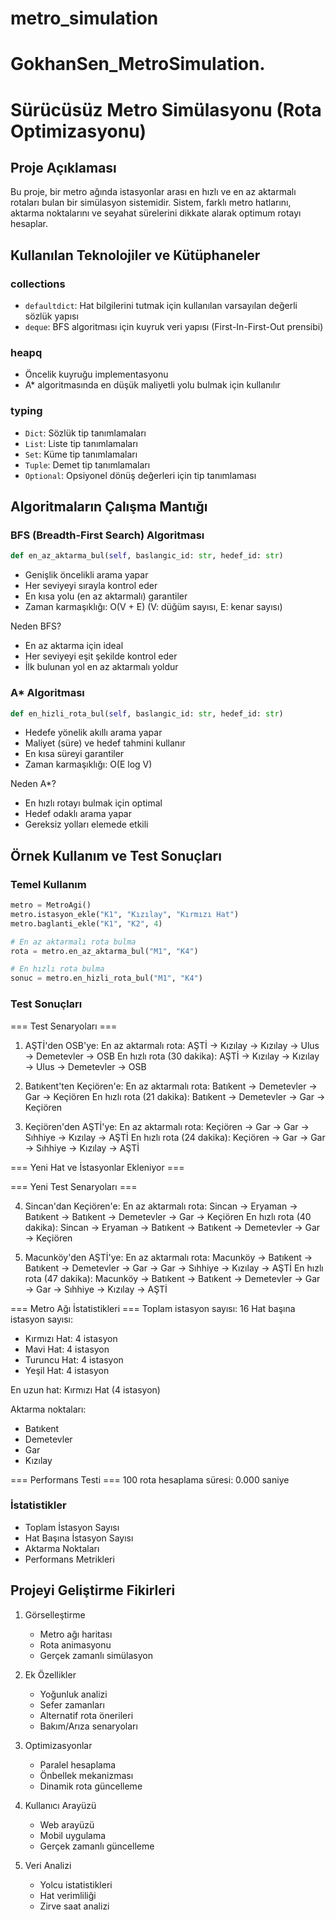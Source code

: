# metro_simulation




# GokhanSen_MetroSimulation.

# Sürücüsüz Metro Simülasyonu (Rota Optimizasyonu)

## Proje Açıklaması
Bu proje, bir metro ağında istasyonlar arası en hızlı ve en az aktarmalı rotaları bulan bir simülasyon sistemidir. Sistem, farklı metro hatlarını, aktarma noktalarını ve seyahat sürelerini dikkate alarak optimum rotayı hesaplar.

## Kullanılan Teknolojiler ve Kütüphaneler

### collections
- `defaultdict`: Hat bilgilerini tutmak için kullanılan varsayılan değerli sözlük yapısı
- `deque`: BFS algoritması için kuyruk veri yapısı (First-In-First-Out prensibi)

### heapq
- Öncelik kuyruğu implementasyonu
- A* algoritmasında en düşük maliyetli yolu bulmak için kullanılır

### typing
- `Dict`: Sözlük tip tanımlamaları
- `List`: Liste tip tanımlamaları
- `Set`: Küme tip tanımlamaları
- `Tuple`: Demet tip tanımlamaları
- `Optional`: Opsiyonel dönüş değerleri için tip tanımlaması

## Algoritmaların Çalışma Mantığı

### BFS (Breadth-First Search) Algoritması
```python
def en_az_aktarma_bul(self, baslangic_id: str, hedef_id: str)
```
- Genişlik öncelikli arama yapar
- Her seviyeyi sırayla kontrol eder
- En kısa yolu (en az aktarmalı) garantiler
- Zaman karmaşıklığı: O(V + E) (V: düğüm sayısı, E: kenar sayısı)

Neden BFS?
- En az aktarma için ideal
- Her seviyeyi eşit şekilde kontrol eder
- İlk bulunan yol en az aktarmalı yoldur

### A* Algoritması
```python
def en_hizli_rota_bul(self, baslangic_id: str, hedef_id: str)
```
- Hedefe yönelik akıllı arama yapar
- Maliyet (süre) ve hedef tahmini kullanır
- En kısa süreyi garantiler
- Zaman karmaşıklığı: O(E log V)

Neden A*?
- En hızlı rotayı bulmak için optimal
- Hedef odaklı arama yapar
- Gereksiz yolları elemede etkili

## Örnek Kullanım ve Test Sonuçları

### Temel Kullanım
```python
metro = MetroAgi()
metro.istasyon_ekle("K1", "Kızılay", "Kırmızı Hat")
metro.baglanti_ekle("K1", "K2", 4)

# En az aktarmalı rota bulma
rota = metro.en_az_aktarma_bul("M1", "K4")

# En hızlı rota bulma
sonuc = metro.en_hizli_rota_bul("M1", "K4")
```

### Test Sonuçları
=== Test Senaryoları ===

1. AŞTİ'den OSB'ye:
En az aktarmalı rota: AŞTİ -> Kızılay -> Kızılay -> Ulus -> Demetevler -> OSB
En hızlı rota (30 dakika): AŞTİ -> Kızılay -> Kızılay -> Ulus -> Demetevler -> OSB

2. Batıkent'ten Keçiören'e:
En az aktarmalı rota: Batıkent -> Demetevler -> Gar -> Keçiören
En hızlı rota (21 dakika): Batıkent -> Demetevler -> Gar -> Keçiören

3. Keçiören'den AŞTİ'ye:
En az aktarmalı rota: Keçiören -> Gar -> Gar -> Sıhhiye -> Kızılay -> AŞTİ
En hızlı rota (24 dakika): Keçiören -> Gar -> Gar -> Sıhhiye -> Kızılay -> AŞTİ

=== Yeni Hat ve İstasyonlar Ekleniyor ===

=== Yeni Test Senaryoları ===

4. Sincan'dan Keçiören'e:
En az aktarmalı rota: Sincan -> Eryaman -> Batıkent -> Batıkent -> Demetevler -> Gar -> Keçiören
En hızlı rota (40 dakika): Sincan -> Eryaman -> Batıkent -> Batıkent -> Demetevler -> Gar -> Keçiören

5. Macunköy'den AŞTİ'ye:
En az aktarmalı rota: Macunköy -> Batıkent -> Batıkent -> Demetevler -> Gar -> Gar -> Sıhhiye -> Kızılay -> AŞTİ
En hızlı rota (47 dakika): Macunköy -> Batıkent -> Batıkent -> Demetevler -> Gar -> Gar -> Sıhhiye -> Kızılay -> AŞTİ

=== Metro Ağı İstatistikleri ===
Toplam istasyon sayısı: 16
Hat başına istasyon sayısı:
- Kırmızı Hat: 4 istasyon
- Mavi Hat: 4 istasyon
- Turuncu Hat: 4 istasyon
- Yeşil Hat: 4 istasyon

En uzun hat: Kırmızı Hat (4 istasyon)

Aktarma noktaları:
- Batıkent
- Demetevler
- Gar
- Kızılay

=== Performans Testi ===
100 rota hesaplama süresi: 0.000 saniye
### İstatistikler
- Toplam İstasyon Sayısı
- Hat Başına İstasyon Sayısı
- Aktarma Noktaları
- Performans Metrikleri

## Projeyi Geliştirme Fikirleri

1. Görselleştirme
   - Metro ağı haritası
   - Rota animasyonu
   - Gerçek zamanlı simülasyon

2. Ek Özellikler
   - Yoğunluk analizi
   - Sefer zamanları
   - Alternatif rota önerileri
   - Bakım/Arıza senaryoları

3. Optimizasyonlar
   - Paralel hesaplama
   - Önbellek mekanizması
   - Dinamik rota güncelleme

4. Kullanıcı Arayüzü
   - Web arayüzü
   - Mobil uygulama
   - Gerçek zamanlı güncelleme

5. Veri Analizi
   - Yolcu istatistikleri
   - Hat verimliliği
   - Zirve saat analizi


